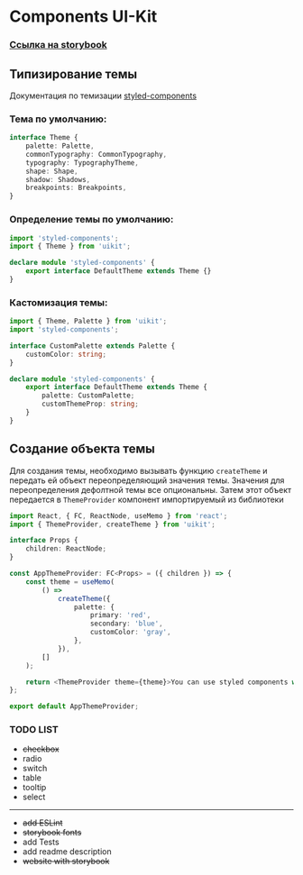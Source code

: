 # Components UI-Kit

### [Ссылка на storybook](https://dimazzz.github.io/react-ui-kit/)

## Типизирование темы

Документация по темизации [styled-components](https://styled-components.com/docs/api#typescript)

### Тема по умолчанию:

```typescript
interface Theme {
    palette: Palette,
    commonTypography: CommonTypography,
    typography: TypographyTheme,
    shape: Shape,
    shadow: Shadows,
    breakpoints: Breakpoints,
}
```

### Определение темы по умолчанию:

```typescript
import 'styled-components';
import { Theme } from 'uikit';

declare module 'styled-components' {
    export interface DefaultTheme extends Theme {}
}
```

### Кастомизация темы:

```typescript
import { Theme, Palette } from 'uikit';
import 'styled-components';

interface CustomPalette extends Palette {
    customColor: string;
}

declare module 'styled-components' {
    export interface DefaultTheme extends Theme {
        palette: CustomPalette;
        customThemeProp: string;
    }
}
```

## Создание объекта темы

Для создания темы, необходимо вызывать функцию `createTheme` и передать ей объект переопределяющий значения темы.
Значения для переопределения дефолтной темы все опциональны. Затем этот объект передается в `ThemeProvider` компонент импортируемый из библиотеки

```typescript jsx
import React, { FC, ReactNode, useMemo } from 'react';
import { ThemeProvider, createTheme } from 'uikit';

interface Props {
    children: ReactNode;
}

const AppThemeProvider: FC<Props> = ({ children }) => {
    const theme = useMemo(
        () =>
            createTheme({
                palette: {
                    primary: 'red',
                    secondary: 'blue',
                    customColor: 'gray',
                },
            }),
        []
    );

    return <ThemeProvider theme={theme}>You can use styled components with theme</ThemeProvider>;
};

export default AppThemeProvider;
```

### TODO LIST

-   ~~checkbox~~
-   radio
-   switch
-   table
-   tooltip
-   select

---

-   ~~add ESLint~~
-   ~~storybook fonts~~
-   add Tests
-   add readme description
-   ~~website with storybook~~
